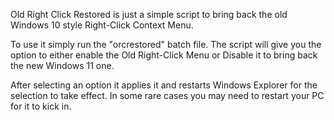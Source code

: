 Old Right Click Restored is just a simple script to bring back the
old Windows 10 style Right-Click Context Menu. 

To use it simply run the "orcrestored" batch file. The script 
will give you the option to either enable the Old Right-Click Menu or
Disable it to bring back the new Windows 11 one. 

After selecting an option it applies it and restarts Windows 
Explorer for the selection to take effect. In some rare cases
you may need to restart your PC for it to kick in.
